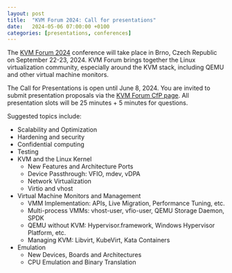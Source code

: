 ```yaml
---
layout: post
title:  "KVM Forum 2024: Call for presentations"
date:   2024-05-06 07:00:00 +0100
categories: [presentations, conferences]
---
```


The [KVM Forum 2024](https://kvm-forum.qemu.org/) conference will take
place in Brno, Czech Republic on September 22-23, 2024. KVM Forum brings
together the Linux virtualization community, especially around the KVM stack,
including QEMU and other virtual machine monitors.

The Call for Presentations is open until June 8, 2024. You are invited to
submit presentation proposals via the [KVM Forum CfP
page](https://kvm-forum.qemu.org/2024/cfp/). All presentation slots will be
25 minutes + 5 minutes for questions.

Suggested topics include:

* Scalability and Optimization
* Hardening and security
* Confidential computing
* Testing
* KVM and the Linux Kernel
  * New Features and Architecture Ports
  * Device Passthrough: VFIO, mdev, vDPA
  * Network Virtualization
  * Virtio and vhost
* Virtual Machine Monitors and Management
  * VMM Implementation: APIs, Live Migration, Performance Tuning, etc.
  * Multi-process VMMs: vhost-user, vfio-user, QEMU Storage Daemon, SPDK
  * QEMU without KVM: Hypervisor.framework, Windows Hypervisor Platform, etc.
  * Managing KVM: Libvirt, KubeVirt, Kata Containers
* Emulation
  * New Devices, Boards and Architectures
  * CPU Emulation and Binary Translation
